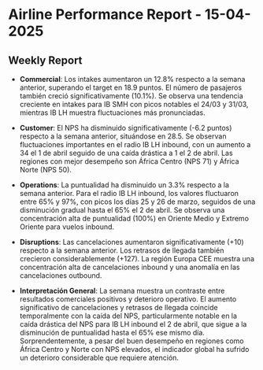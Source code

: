 # Airline Performance Report - 15-04-2025

## Weekly Report

- **Commercial**: Los intakes aumentaron un 12.8% respecto a la semana anterior, superando el target en 18.9 puntos. El número de pasajeros también creció significativamente (10.1%). Se observa una tendencia creciente en intakes para IB SMH con picos notables el 24/03 y 31/03, mientras IB LH muestra fluctuaciones más pronunciadas.

- **Customer**: El NPS ha disminuido significativamente (-6.2 puntos) respecto a la semana anterior, situándose en 28.5. Se observan fluctuaciones importantes en el radio IB LH inbound, con un aumento a 34 el 1 de abril seguido de una caída drástica a 1 el 2 de abril. Las regiones con mejor desempeño son África Centro (NPS 71) y África Norte (NPS 50).

- **Operations**: La puntualidad ha disminuido un 3.3% respecto a la semana anterior. Para el radio IB LH inbound, los valores fluctuaron entre 65% y 97%, con picos los días 25 y 26 de marzo, seguidos de una disminución gradual hasta el 65% el 2 de abril. Se observa una concentración alta de puntualidad (100%) en Oriente Medio y Extremo Oriente para vuelos inbound.

- **Disruptions**: Las cancelaciones aumentaron significativamente (+10) respecto a la semana anterior. Los retrasos de llegada también crecieron considerablemente (+127). La región Europa CEE muestra una concentración alta de cancelaciones inbound y una anomalía en las cancelaciones outbound.

- **Interpretación General**: La semana muestra un contraste entre resultados comerciales positivos y deterioro operativo. El aumento significativo de cancelaciones y retrasos de llegada coincide temporalmente con la caída del NPS, particularmente notable en la caída drástica del NPS para IB LH inbound el 2 de abril, que sigue a la disminución de puntualidad hasta el 65% ese mismo día. Sorprendentemente, a pesar del buen desempeño en regiones como África Centro y Norte con NPS elevados, el indicador global ha sufrido un deterioro considerable que requiere atención.

